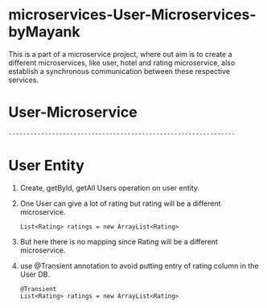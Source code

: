 # microservices-User-Microservices-byMayank

This is a part of a microservice project, where out aim is to create a different microservices, like user, hotel 
and rating microservice, also establish a synchronous communication between these respective services.

# User-Microservice
    ---------------------------------------------------------------

# User Entity 
1. Create, getById, getAll Users operation on user entity.
2. One User can give a lot of rating but rating will be a different microservice.

       List<Rating> ratings = new ArrayList<Rating> 
4. But here there is no mapping since Rating will be a different microservice.
5. use @Transient annotation to avoid putting entry of rating column in the User DB.

       @Transient
       List<Rating> ratings = new ArrayList<Rating> 

